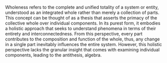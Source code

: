 
Wholeness refers to the complete and unified totality of a system or entity, understood as an integrated whole rather than merely a collection of parts. This concept can be thought of as a thesis that asserts the primacy of the collective whole over individual components. In its purest form, it embodies a holistic approach that seeks to understand phenomena in terms of their entirety and interconnectedness. From this perspective, every part contributes to the composition and function of the whole, thus, any change in a single part inevitably influences the entire system. However, this holistic perspective lacks the granular insight that comes with examining individual components, leading to the antithesis, algebra.

